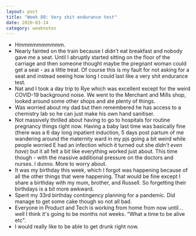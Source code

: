 ```yaml
---
layout: post
title: "Week 80: Very shit endurance test"
date: 2020-03-14
category: weaknotes
---
```

* Hmmmmmmmmmm.
* Nearly fainted on the train because I didn't eat breakfast and nobody gave me a seat. Until I abruptly started sitting on the floor of the carriage and then someone thought maybe the pregnant woman could get a seat - as a little treat. Of course this is my fault for not asking for a seat and instead seeing how long I could last like a very shit endurance test.
* Nat and I took a day trip to Rye which was excellent except for the weird COVID-19 background noise. We went to the Merchant and Mills shop, looked around some other shops and ate plenty of things.
* Was worried about my dad but then remembered he has access to a chemistry lab so he can just make his own hand sanitiser.
* Not massively thrilled about having to go to hospitals for routine pregnancy things right now. Having a baby last time was basically fine (there was a 6 day long inpatient induction, 5 days post partum of me wandering around the maternity ward in my pjs going a bit weird while people worried E had an infection which it turned out she _didn't even have_) but it all felt a bit like everything worked just about. This time though - with the massive additional pressure on the doctors and nurses. I dunno. More to worry about.
* It was my birthday this week, which I forgot was happening because of all the other things that were happening. That would be fine except I share a birthday with my mum, brother, and Russell. So forgetting their birthdays is a bit more awkward.
* Spent my 33rd birthday contingency planning for a pandemic. Did manage to get some cake though so not all bad.
* Everyone in Product and Tech is working from home from now until... well I think it's going to be months not weeks. "What a time to be alive etc".
* I would really like to be able to get drunk right now.
